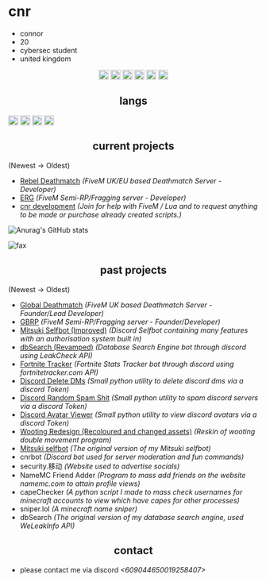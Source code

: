 <h1>cnr</h1>

- connor
- 20
- cybersec student
- united kingdom

<p align="center">
<a href="https://twitter.com/_cnrs/" target="blank"><img align="center" src="https://cdn.jsdelivr.net/npm/simple-icons@3.0.1/icons/twitter.svg" alt="twitter" height="20" width="20" /></a>
  <a href="https://instagr.am/connuhs/" target="blank"><img align="center" src="https://cdn.jsdelivr.net/npm/simple-icons@3.0.1/icons/instagram.svg" alt="instagram" height="20" width="20" /></a>
<a href="https://github.com/terrorist/" target="blank"><img align="center" src="https://cdn.jsdelivr.net/npm/simple-icons@3.0.1/icons/github.svg" alt="github" height="20" width="20" /></a>
<a href="https://t.me/squirted/" target="blank"><img align="center" src="https://cdn.jsdelivr.net/npm/simple-icons@3.0.1/icons/telegram.svg" alt="telegram" height="20" width="20" /></a>
  <a href="https://twitch.tv/cnrs/" target="blank"><img align="center" src="https://cdn.jsdelivr.net/npm/simple-icons@3.0.1/icons/twitch.svg" alt="twitch" height="20" width="20" /></a>
<a href="https://youtube.com/cnr69/" target="blank"><img align="center" src="https://cdn.jsdelivr.net/npm/simple-icons@3.0.1/icons/youtube.svg" alt="youtube" height="20" width="20" /></a>
</p>

<h2 align="center">langs</h2>

<img align="center" src="https://cdn.jsdelivr.net/npm/simple-icons@3.0.1/icons/python.svg" alt="twitter" height="20" width="20" />
<img align="center" src="https://cdn.jsdelivr.net/npm/simple-icons@3.0.1/icons/lua.svg" alt="twitter" height="20" width="20" />
<img align="center" src="https://cdn.jsdelivr.net/npm/simple-icons@3.0.1/icons/csharp.svg" alt="twitter" height="20" width="20" />
<img align="center" src="https://cdn.jsdelivr.net/npm/simple-icons@3.0.1/icons/node-dot-js.svg" alt="twitter" height="20" width="20" />

<h2 align="center">current projects</h2>

(Newest -> Oldest)
- [Rebel Deathmatch](https://discord.gg/rebeldm) *(FiveM UK/EU based Deathmatch Server - Developer)*
- [ERG](https://discord.io/ergfivem) *(FiveM Semi-RP/Fragging server - Developer)*
- [cnr development](https://discord.gg/7meDGMaqpM) *(Join for help with FiveM / Lua and to request anything to be made or purchase already created scripts.)*

![Anurag's GitHub stats](https://github-readme-stats.vercel.app/api?username=terrorist&count_private=true&show_icons=true&theme=dracula)

<img src="https://komarev.com/ghpvc/?username=terrorist&color=lightgray" alt="fax" width="" height="">

<h2 align="center">past projects</h2>

(Newest -> Oldest)
- [Global Deathmatch](https://github.com/globaldeathmatch) *(FiveM UK based Deathmatch Server - Founder/Lead Developer)*
- [GBRP](https://discord.io/gbrpfivem) *(FiveM Semi-RP/Fragging server - Founder/Developer)*
- [Mitsuki Selfbot (Improved)](https://discord.gg/7mv5RKKcNx) *(Discord Selfbot containing many features with an authorisation system built in)*
- [dbSearch (Revamped)](https://discord.gg/p4fM2Y7K5x) *(Database Search Engine bot through discord using LeakCheck API)*
- [Fortnite Tracker](https://discord.ly/cnr-tracker) *(Fortnite Stats Tracker bot through discord using fortnitetracker.com API)*
- [Discord Delete DMs](https://github.com/terrorist/discord-delete-dms) *(Small python utility to delete discord dms via a discord Token)*
- [Discord Random Spam Shit](https://github.com/terrorist/discord-spam-shit) *(Small python utility to spam discord servers via a discord Token)*
- [Discord Avatar Viewer](https://github.com/terrorist/discord-avatar-viewer)  *(Small python utility to view discord avatars via a discord Token)*
- [Wooting Redesign (Recoloured and changed assets)](https://github.com/terrorist/wooting-redesign) *(Reskin of wooting double movement program)*
- [Mitsuki selfbot](https://discord.gg/7mv5RKKcNx) *(The original version of my Mitsuki selfbot)*
- cnrbot *(Discord bot used for server moderation and fun commands)*
- security.移动 *(Website used to advertise socials)*
- NameMC Friend Adder *(Program to mass add friends on the website namemc.com to attain profile views)*
- capeChecker *(A python script I made to mass check usernames for minecraft accounts to view which have capes for other processes)*
- sniper.lol *(A minecraft name sniper)*
- dbSearch *(The original version of my database search engine, used WeLeakInfo API)*


<h2 align="center">contact</h2>

- please contact me via discord *<609044650019258407>*
